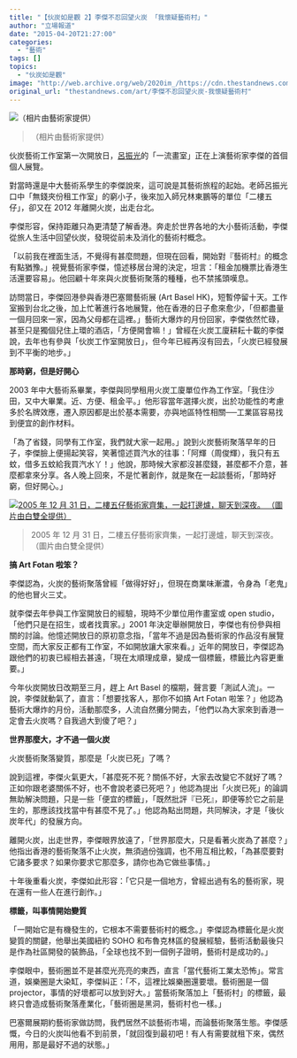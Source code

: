 ```yaml
---
title: "【伙炭如是觀 2】李傑不忍回望火炭 「我懷疑藝術村」"
author: "立場報道"
date: "2015-04-20T21:27:00"
categories:
  - "藝術"
tags: []
topics:
  - "伙炭如是觀"
image: "http://web.archive.org/web/2020im_/https://cdn.thestandnews.com/media/photos/cache/leekit_XyWU6_1200x0_zphPV_1200x0.png"
original_url: "thestandnews.com/art/李傑不忍回望火炭-我懷疑藝術村"
---
```

![（相片由藝術家提供）](http://web.archive.org/web/2020im_/https://cdn.thestandnews.com/media/photos/cache/leekit_XyWU6_1200x0_zphPV_1200x0.png)

> （相片由藝術家提供）

伙炭藝術工作室第一次開放日，[呂振光](../../art/%E4%BC%99%E7%82%AD%E5%A6%82%E6%98%AF%E8%A7%80-%E5%91%82%E6%8C%AF%E5%85%89-%E5%88%A5%E6%9C%9F%E6%9C%9B%E6%84%88%E4%BE%86%E6%84%88%E8%BC%9D%E7%85%8C/)的「一流畫室」正在上演藝術家李傑的首個個人展覽。

對當時還是中大藝術系學生的李傑說來，這可說是其藝術旅程的起始。老師呂振光口中「無錢夾份租工作室」的窮小子，後來加入師兄林東鵬等的單位「二樓五仔」，卻又在 2012 年離開火炭，出走台北。

李傑形容，保持距離只為更清楚了解香港。奔走於世界各地的大小藝術活動，李傑從旅人生活中回望伙炭，發現從前未及消化的藝術村概念。

「以前我在裡面生活，不覺得有甚麼問題，但現在回看，開始對『藝術村』的概念有點猶豫。」視覺藝術家李傑，憶述移居台灣的決定，坦言：「租金加機票比香港生活還要容易」。他回顧十年來與火炭藝術聚落的種種，也不禁搖頭嘆息。

訪問當日，李傑回港參與香港巴塞爾藝術展 (Art Basel HK)，短暫停留十天。工作室搬到台北之後，加上忙著進行各地展覽，他在香港的日子愈來愈少，「但都盡量一個月回來一家，因為父母都在這裡。」藝術大爆炸的月份回家，李傑依然忙碌，甚至只是獨個兒住上環的酒店，「方便開會嘛！」曾經在火炭工廈耕耘十載的李傑說，去年也有參與「伙炭工作室開放日」，但今年已經再沒有回去，「火炭已經發展到不平衡的地步。」

**那時窮，但是好開心**

2003 年中大藝術系畢業，李傑與同學租用火炭工廈單位作為工作室。「我住沙田，又中大畢業。近、方便、租金平。」他形容當年選擇火炭，出於功能性的考慮多於名牌效應，遷入原因都是出於基本需要，亦與地區特性相關──工業區容易找到便宜的創作材料。

「為了省錢，同學有工作室，我們就大家一起用。」說到火炭藝術聚落早年的日子，李傑臉上便揚起笑容，笑著憶述買汽水的往事：「阿輝（周俊輝），我只有五蚊，借多五蚊給我買汽水丫！」他說，那時候大家都沒甚麼錢，甚麼都不介意，甚麼都拿來分享。各人晚上回來，不是忙著創作，就是聚在一起談藝術，「那時好窮，但好開心。」

[![2005 年 12 月 31 日，二樓五仔藝術家齊集，一起打邊爐，聊天到深夜。
（圖片由白雙全提供）](http://web.archive.org/web/2020im_/https://cdn.thestandnews.com/media/photos/cache/2f5r_pyFSo_1200x0.jpg)](http://web.archive.org/web/20210628232632/https://cdn.thestandnews.com/media/photos/cache/2f5r_pyFSo_1200x0.jpg)

> 2005 年 12 月 31 日，二樓五仔藝術家齊集，一起打邊爐，聊天到深夜。  
（圖片由白雙全提供）

**搞 Art Fotan 啦笨？**

李傑認為，火炭的藝術聚落曾經「做得好好」，但現在商業味漸濃，令身為「老鬼」的他也冒火三丈。

就李傑去年參與工作室開放日的經驗，現時不少單位用作畫室或 open studio，「他們只是在招生，或者找賣家。」2001 年決定舉辦開放日，李傑也有份參與相關的討論。他憶述開放日的原初意念指，「當年不過是因為藝術家的作品沒有展覽空間，而大家反正都有工作室，不如開放讓大家來看。」近年的開放日，李傑認為跟他們的初衷已經相去甚遠，「現在太順理成章，變成一個標籤，標籤比內容更重要。」

今年伙炭開放日改期至三月，趕上 Art Basel 的檔期，聲言要「測試人流」。一說，李傑就動氣了，直言：「想要找客人，那你不如搞 Art Fotan 啦笨？」他認為藝術大爆炸的月份，活動那麼多，人流自然攤分開去，「他們以為大家來到香港一定會去火炭嗎？自我過大到傻了吧？」

**世界那麼大，才不過一個火炭**

火炭藝術聚落變質，那麼是「火炭已死」了嗎？

說到這裡，李傑火氣更大，「甚麼死不死？關係不好，大家去改變它不就好了嗎？正如你跟老婆關係不好，也不會說老婆已死吧？」他認為提出「火炭已死」的論調無助解決問題，只是一些「便宜的標籤」，「既然批評『已死』，即便等於它之前是生的，那應該找找當中有甚麼不見了。」他認為點出問題，共同解決，才是「後伙炭年代」的發展方向。

離開火炭，出走世界，李傑眼界放遠了，「世界那麼大，只是看著火炭為了甚麼？」他指出香港的藝術聚落不止火炭，無須過份強調，也不用互相比較，「為甚麼要對它諸多要求？如果你要求它那麼多，請你也為它做些事情。」

十年後重看火炭，李傑如此形容：「它只是一個地方，曾經出過有名的藝術家，現在還有一些人在進行創作。」

**標籤，叫事情開始變質**

「一開始它是有機發生的，它根本不需要藝術村的概念。」李傑認為標籤化是火炭變質的關鍵，他舉出美國紐約 SOHO 和布魯克林區的發展經驗，藝術活動最後只是作為社區開發的裝飾品，「全球也找不到一個例子證明，藝術村是成功的。」

李傑眼中，藝術圈並不是甚麼光亮亮的東西，直言「當代藝術工業太恐怖」。常言道，娛樂圈是大染缸，李傑糾正：「不，這裡比娛樂圈還要壞。藝術圈是一個 projector，事情的好壞都可以放到好大。」當藝術聚落加上「藝術村」的標籤，最終只會造成藝術聚落產業化，「藝術圈是黑洞，藝術村也一樣。」

巴塞爾展期約藝術家做訪問，我們居然不談藝術市場，而論藝術聚落生態。李傑感慨，今日的火炭叫他看不到前景，「就回復到最初吧！有人有需要就租下來，偶然用用，那是最好不過的狀態。」
